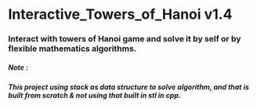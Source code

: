 # Interactive_Towers_of_Hanoi v1.4
### Interact with towers of Hanoi game and solve it by self or by flexible mathematics algorithms.
##### Note :
##### This project using stack as data structure to solve algorithm, and that is built from scratch & not using <stack> that built in stl in cpp.

